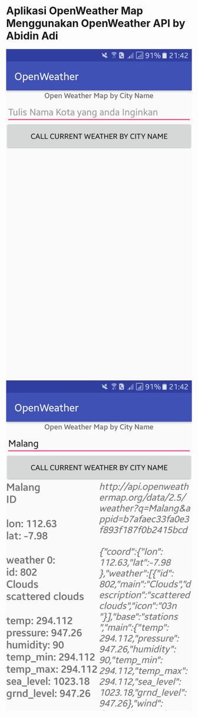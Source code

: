Aplikasi OpenWeather Map Menggunakan OpenWeather API by Abidin Adi
==
![alt text](https://github.com/ABIDINADIPRASETYO/OpenWeatherApp/blob/master/Screenshot_20180329-214240.png "Tampilan Awal Aplikasi")
![alt text](https://github.com/ABIDINADIPRASETYO/OpenWeatherApp/blob/master/Screenshot_20180329-214254.png "Menginputkan Kota Malang")
